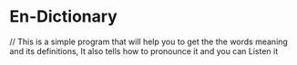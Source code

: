 # En-Dictionary
// This is a simple program that will help you to get the the words meaning and its definitions, It also tells how to pronounce it and you can Listen it
